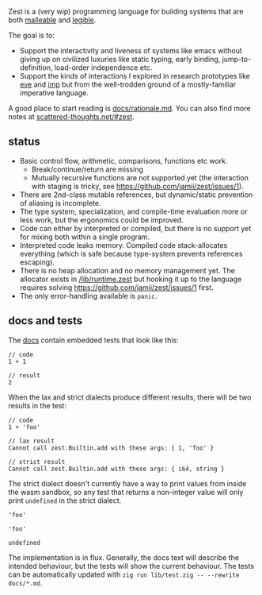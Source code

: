 Zest is a (very wip) programming language for building systems that are both [malleable](https://malleable.systems/) and [legible](https://www.scattered-thoughts.net/writing/there-are-no-strings-on-me/).

The goal is to:
* Support the interactivity and liveness of systems like emacs without giving up on civilized luxuries like static typing, early binding, jump-to-definition, load-order independence etc.
* Support the kinds of interactions I explored in research prototypes like [eve](https://witheve.com/) and [imp](https://www.scattered-thoughts.net/#imp_v3) but from the well-trodden ground of a mostly-familiar imperative language.

A good place to start reading is [docs/rationale.md](/docs/rationale.md). You can also find more notes at [scattered-thoughts.net/#zest](https://www.scattered-thoughts.net/#zest).

## status

* Basic control flow, arithmetic, comparisons, functions etc work.
  * Break/continue/return are missing
  * Mutually recursive functions are not supported yet (the interaction with staging is tricky, see https://github.com/jamii/zest/issues/1).
* There are 2nd-class mutable references, but dynamic/static prevention of aliasing is incomplete.
* The type system, specialization, and compile-time evaluation more or less work, but the ergonomics could be improved.
* Code can either by interpreted or compiled, but there is no support yet for mixing both within a single program.
* Interpreted code leaks memory. Compiled code stack-allocates everything (which is safe because type-system prevents references escaping).
* There is no heap allocation and no memory management yet. The allocator exists in [/lib/runtime.zest](/lib/runtime.zest) but hooking it up to the language requires solving https://github.com/jamii/zest/issues/1 first.
* The only error-handling available is `panic`.

## docs and tests

The [docs](/docs) contain embedded tests that look like this:

```
// code
1 + 1

// result
2
```

When the lax and strict dialects produce different results, there will be two results in the test:

```
// code
1 + 'foo'

// lax result
Cannot call zest.Builtin.add with these args: { 1, 'foo' }

// strict result
Cannot call zest.Builtin.add with these args: { i64, string }
```

The strict dialect doesn't currently have a way to print values from inside the wasm sandbox, so any test that returns a non-integer value will only print `undefined` in the strict dialect.

```
'foo'

'foo'

undefined
```

The implementation is in flux. Generally, the docs text will describe the intended behaviour, but the tests will show the current behaviour. The tests can be automatically updated with `zig run lib/test.zig -- --rewrite docs/*.md`.
